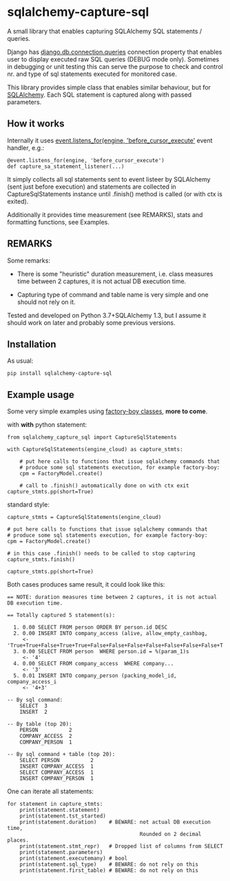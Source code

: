 # sqlalchemy-capture-sql

A small library that enables capturing SQLAlchemy SQL statements / queries.

Django has [django.db.connection.queries](https://docs.djangoproject.com/en/4.0/faq/models/#how-can-i-see-the-raw-sql-queries-django-is-running)
connection property that enables user to display executed raw SQL queries
(DEBUG mode only).
Sometimes in debugging or unit testing this can serve the purpose to check and
control nr.  and type of sql statements executed for monitored case. 

This library provides simple class that enables similar behaviour, but for
[SQLAlchemy](https://www.sqlalchemy.org/). Each SQL statement is captured along
with passed parameters. 

## How it works
Internally it uses 
[event.listens_for(engine, 'before_cursor_execute'](https://docs.sqlalchemy.org/en/13/core/events.html?highlight=before_cursor_execute#sqlalchemy.events.ConnectionEvents.before_cursor_execute)
event handler, e.g.:

    @event.listens_for(engine, 'before_cursor_execute')
    def capture_sa_statement_listener(...)

It simply collects all sql statements sent to event listeer by SQLAlchemy (sent
just before execution) and statements are collected in CaptureSqlStatements
instance until .finish() method is called (or with ctx is exited).

Additionally it provides time measurement (see REMARKS), stats and formatting
functions, see Examples.

## REMARKS

Some remarks:

 * There is some "heuristic" duration measurement, i.e. class measures time
   between 2 captures, it is not actual DB execution time.

 * Capturing type of command and table name is very simple and one should not
   rely on it.


Tested and developed on Python 3.7+SQLAlchemy 1.3, but I assume it should work
on later and probably some previous versions.

## Installation
As usual:

    pip install sqlalchemy-capture-sql

## Example usage

Some very simple examples using [factory-boy classes](https://factoryboy.readthedocs.io/en/stable/index.html), **more to come**.

with **with** python statement:

    from sqlalchemy_capture_sql import CaptureSqlStatements

    with CaptureSqlStatements(engine_cloud) as capture_stmts:

        # put here calls to functions that issue sqlalchemy commands that
        # produce some sql statements execution, for example factory-boy:
        cpm = FactoryModel.create()

        # call to .finish() automatically done on with ctx exit
    capture_stmts.pp(short=True)

standard style:

    capture_stmts = CaptureSqlStatements(engine_cloud)

    # put here calls to functions that issue sqlalchemy commands that
    # produce some sql statements execution, for example factory-boy:
    cpm = FactoryModel.create()

    # in this case .finish() needs to be called to stop capturing
    capture_stmts.finish()

    capture_stmts.pp(short=True)


Both cases produces same result, it could look like this:

    == NOTE: duration measures time between 2 captures, it is not actual DB execution time.

    == Totally captured 5 statement(s):

      1. 0.00 SELECT FROM person ORDER BY person.id DESC
      2. 0.00 INSERT INTO company_access (alive, allow_empty_cashbag,
         <- 'True+True+False+True+True+False+False+False+False+False+False+False+T
      3. 0.00 SELECT FROM person  WHERE person.id = %(param_1)s
         <- '4'
      4. 0.00 SELECT FROM company_access  WHERE company...
         <- '3'
      5. 0.01 INSERT INTO company_person (packing_model_id, company_access_i
         <- '4+3'

    -- By sql command:
        SELECT  3
        INSERT  2

    -- By table (top 20):
        PERSON          2
        COMPANY_ACCESS  2
        COMPANY_PERSON  1

    -- By sql command + table (top 20):
        SELECT PERSON          2
        INSERT COMPANY_ACCESS  1
        SELECT COMPANY_ACCESS  1
        INSERT COMPANY_PERSON  1

One can iterate all statements:

    for statement in capture_stmts:
        print(statement.statement)
        print(statement.tst_started)
        print(statement.duration)    # BEWARE: not actual DB execution time, 
                                               Rounded on 2 decimal places.
        print(statement.stmt_repr)   # Dropped list of columns from SELECT
        print(statement.parameters)
        print(statement.executemany) # bool
        print(statement.sql_type)    # BEWARE: do not rely on this
        print(statement.first_table) # BEWARE: do not rely on this
 
<!--


test markdown:

    pip install markdown
    python -m markdown README.md  > r.html && open r.html

markdown syntax: 

    https://www.markdownguide.org/basic-syntax/

Deployment:
    reference:
        https://towardsdatascience.com/5-simple-steps-to-package-and-publish-your-python-code-to-pypi-d9f5c43f9d4

Initially:

    pip install wheel
    py -m pip install --upgrade build

    pip install twine # installs a bunch of thing
    # bleach-5.0.0 commonmark-0.9.1 docutils-0.18.1 keyring-23.5.0 pkginfo-1.8.2
    # readme-renderer-34.0 requests-toolbelt-0.9.1 rich-12.2.0 twine-4.0.0
    # webencodings-0.5.1

    rm -Rf dist/* 

    # build and deploy
    py -m build

    # deploy on test pypi
    py -m twine upload --repository testpypi dist/* --verbose

    # check on https://test.pypi.org/project/sqlalchemy-capture-sql/0.1.0/

    # if ok then install on pypi 
    py -m twine upload dist/* --verbose

    # check on: https://pypi.org/project/sqlalchemy-capture-sql/0.1.0/

    git commit && git push

Upgrade version:

    rm -Rf dist/* 

    # increase version number in setup.cfg
    # if not done, then upload to pypi will report:
    #    400 File already exists. See https://pypi.org/help/#file-name-reuse
    #    for more information.

    py -m twine upload --repository testpypi dist/* --verbose

    # check on https://test.pypi.org/project/sqlalchemy-capture-sql/0.1.0/

    # if ok then upload on pypi
    py -m twine upload dist/* --verbose


    # if ok then install on pypi
    py -m twine upload --skip-existing dist/*

    # check on: https://pypi.org/project/sqlalchemy-capture-sql/0.1.0/

    git commit && git push

Shortcut:

    rm -Rf dist/* && py -m build && py -m twine upload dist/* --verbose

test:
    create venv or init existing one
    pip uninstall sqlalchemy-capture-sql
    pip install sqlalchemy-capture-sql==0.1.1

    python -c"from sqlalchemy_capture_sql import CaptureSqlStatements"

-->
